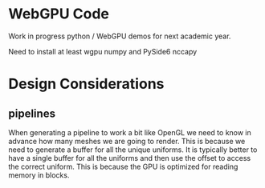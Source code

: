 # WebGPU Code

Work in progress python / WebGPU demos for next academic year.

Need to install at least wgpu numpy and PySide6 nccapy



# Design Considerations

## pipelines

When generating a pipeline to work a bit like OpenGL we need to know in advance how many meshes we are going to render. This is because we need to generate a buffer for all the unique uniforms. It is typically better to have a single buffer for all the uniforms and then use the offset to access the correct uniform. This is because the GPU is optimized for reading memory in blocks.




